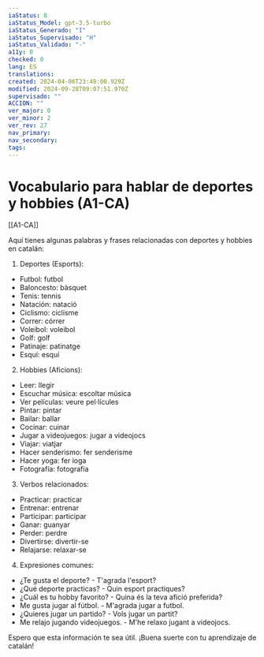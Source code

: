 ```yaml
---
iaStatus: 8
iaStatus_Model: gpt-3.5-turbo
iaStatus_Generado: "I"
iaStatus_Supervisado: "H"
iaStatus_Validado: "-"
a11y: 0
checked: 0
lang: ES
translations: 
created: 2024-04-06T23:49:00.929Z
modified: 2024-09-28T09:07:51.970Z
supervisado: ""
ACCION: ""
ver_major: 0
ver_minor: 2
ver_rev: 27
nav_primary: 
nav_secondary: 
tags:
---
```

# Vocabulario para hablar de deportes y hobbies (A1-CA)

[[A1-CA]]

Aquí tienes algunas palabras y frases relacionadas con deportes y hobbies en catalán:

1. Deportes (Esports):
- Futbol: futbol
- Baloncesto: bàsquet
- Tenis: tennis
- Natación: natació
- Ciclismo: ciclisme
- Correr: córrer
- Voleibol: voleibol
- Golf: golf
- Patinaje: patinatge
- Esquí: esquí

2. Hobbies (Aficions):
- Leer: llegir
- Escuchar música: escoltar música
- Ver películas: veure pel·lícules
- Pintar: pintar
- Bailar: ballar
- Cocinar: cuinar
- Jugar a videojuegos: jugar a videojocs
- Viajar: viatjar
- Hacer senderismo: fer senderisme
- Hacer yoga: fer ioga
- Fotografía: fotografia

3. Verbos relacionados:
- Practicar: practicar
- Entrenar: entrenar
- Participar: participar
- Ganar: guanyar
- Perder: perdre
- Divertirse: divertir-se
- Relajarse: relaxar-se

4. Expresiones comunes:
- ¿Te gusta el deporte? - T'agrada l'esport?
- ¿Qué deporte practicas? - Quin esport practiques?
- ¿Cuál es tu hobby favorito? - Quina és la teva afició preferida?
- Me gusta jugar al fútbol. - M'agrada jugar a futbol.
- ¿Quieres jugar un partido? - Vols jugar un partit?
- Me relajo jugando videojuegos. - M'he relaxo jugant a videojocs.

Espero que esta información te sea útil. ¡Buena suerte con tu aprendizaje de catalán!
